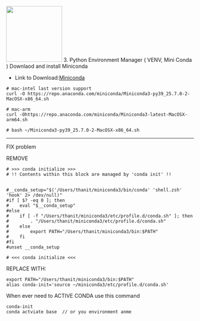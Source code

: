 <img src="https://www.anaconda.com/wp-content/uploads/2024/11/2020_Anaconda_Logo_RGB_Corporate.png" width="150"> 
3. Python Environment Manager ( VENV, Mini Conda )
Downlaod and install Miniconda

- Link to Download:[Miniconda ](https://www.anaconda.com/docs/getting-started/miniconda/install#using-miniconda-in-a-commercial-setting)
```
# mac-intel last version support
curl -O https://repo.anaconda.com/miniconda/Miniconda3-py39_25.7.0-2-MacOSX-x86_64.sh

# mac-arm 
curl -Ohttps://repo.anaconda.com/miniconda/Miniconda3-latest-MacOSX-arm64.sh

# bash ~/Miniconda3-py39_25.7.0-2-MacOSX-x86_64.sh
```
---
FIX problem 

REMOVE 
```
# >>> conda initialize >>>
# !! Contents within this block are managed by 'conda init' !!


#__conda_setup="$('/Users/thanit/miniconda3/bin/conda' 'shell.zsh' 'hook' 2> /dev/null)"
#if [ $? -eq 0 ]; then
#    eval "$__conda_setup"
#else
#    if [ -f "/Users/thanit/miniconda3/etc/profile.d/conda.sh" ]; then
#        . "/Users/thanit/miniconda3/etc/profile.d/conda.sh"
#    else
#        export PATH="/Users/thanit/miniconda3/bin:$PATH"
#    fi
#fi
#unset __conda_setup

# <<< conda initialize <<<

```
REPLACE WITH:
```
export PATH="/Users/thanit/miniconda3/bin:$PATH"
alias conda-init='source ~/miniconda3/etc/profile.d/conda.sh'
```

When ever need to ACTIVE CONDA use this command 
```
conda-init
conda actviate base  // or you environment anme
```


